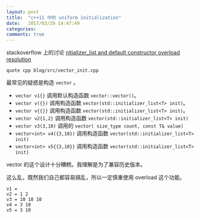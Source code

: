 ```yaml
---
layout: post
title:  "c++11 中的 uniform initialization"
date:   2017/03/29 14:47:49
categories:
comments: true
---
```


stackoverflow 上的讨论 [nitializer_list and default constructor overload resolution](http://stackoverflow.com/questions/9020513/initializer-list-and-default-constructor-overload-resolution)

```include
quote cpp blog/src/vector_init.cpp
```

最常见的疑惑是构造 `vector` 。

- `vector v1{}` 调用默认构造函数 `vector::vector()`。
- `vector v({})` 调用构造函数 `vector(std::initializer_list<T> init)`。
- `vector v{{}}` 调用构造函数 `vector(std::initializer_list<T> init)`。
- `vector v2{1,2}` 调用构造函数 `vector(std::initializer_list<T> init)`
- `vector v3(3,10)` 调用的 `vector( size_type count, const T& value)`
- `vector<int> v4({3,10})` 调用构造函数 `vector(std::initializer_list<T> init)`
- `vector<int> v5{{3,10}}` 调用构造函数 `vector(std::initializer_list<T> init)`

vector 的这个设计十分糟糕。我理解是为了兼容历史版本。

这么乱，既然我们自己都容易搞乱，所以一定慎重使用 overload 这个功能。



```
v1 =
v2 = 1 2
v3 = 10 10 10
v4 = 3 10
v5 = 3 10
```
